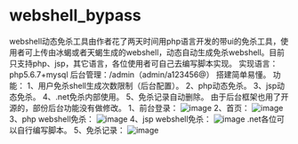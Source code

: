 # webshell_bypass
webshell动态免杀工具由作者花了两天时间用php语言开发的带ui的免杀工具，使用者可上传由冰蝎或者天蝎生成的webshell，动态自动生成免杀webshell。目前只支持php、jsp，其它语言，各位使用者可自己去编写脚本实现。
实现语言：php5.6.7+mysql
后台管理：/admin（admin/a123456@）
搭建简单易懂。
功能：
1、用户免杀shell生成次数限制（后台配置）。
2、php动态免杀。
3、jsp动态免杀。
4、.net免杀内部使用。
5、免杀记录自动删除。
由于后台框架也用了开源的，部份后台功能没有做修改。
1、前台登录：
![image](https://user-images.githubusercontent.com/115332332/194687809-8eca79f2-c343-4135-aaea-7f28c7f627ba.png)
2、首页：
![image](https://user-images.githubusercontent.com/115332332/194687989-7e584cd5-b3b8-4c86-ba92-f4fad7abf51d.png)
3、php webshell免杀：
![image](https://user-images.githubusercontent.com/115332332/194688014-e28f3d1c-4e7c-49a8-9048-96d53f660ed8.png)
4、jsp webshell免杀：
![image](https://user-images.githubusercontent.com/115332332/194688039-901e0940-e030-4e75-8eaa-9acbda58eb11.png)
.net各位可以自行编写脚本。
5、免杀记录：
![image](https://user-images.githubusercontent.com/115332332/194688389-ae7755be-93de-45bb-a65f-9237d27e8f2b.png)



